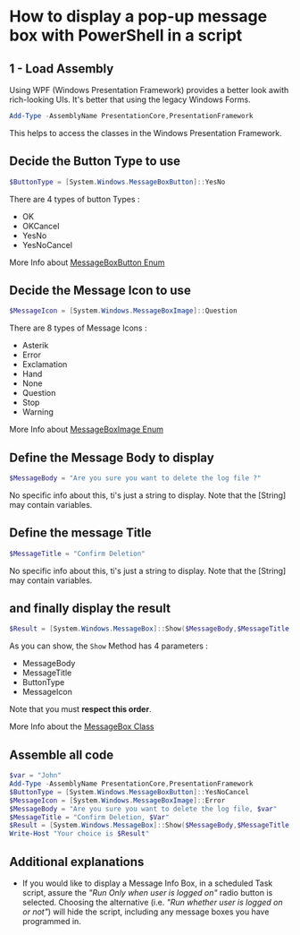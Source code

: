 ﻿# How to display a pop-up message box with PowerShell in a script


## 1 - Load Assembly
Using WPF (Windows Presentation Framework) provides a better look awith rich-looking UIs. It's better that using the legacy Windows Forms.

````powershell
Add-Type -AssemblyName PresentationCore,PresentationFramework
````

This helps to access the classes in the Windows Presentation Framework.

## Decide the Button Type to use

```` powershell
$ButtonType = [System.Windows.MessageBoxButton]::YesNo
````

There are 4 types of button Types :
- OK
- OKCancel
- YesNo
- YesNoCancel

More Info about [MessageBoxButton Enum](https://docs.microsoft.com/en-us/dotnet/api/system.windows.messageboxbutton?redirectedfrom=MSDN&view=windowsdesktop-6.0)


## Decide the Message Icon to use

```` powershell
$MessageIcon = [System.Windows.MessageBoxImage]::Question
````

There are 8 types of Message Icons :
- Asterik
- Error
- Exclamation
- Hand
- None
- Question
- Stop
- Warning

More Info about [MessageBoxImage Enum](https://docs.microsoft.com/en-us/dotnet/api/system.windows.messageboximage?redirectedfrom=MSDN&view=windowsdesktop-6.0)


## Define the Message Body to display

```` powershell
$MessageBody = "Are you sure you want to delete the log file ?"
````

No specific info about this, ti's just a string to display. Note that the [String] may contain variables.

## Define the message Title

```` powershell
$MessageTitle = "Confirm Deletion"
````
No specific info about this, ti's just a string to display. Note that the [String] may contain variables.

## and finally display the result

````powershell
$Result = [System.Windows.MessageBox]::Show($MessageBody,$MessageTitle,$ButtonType,$MessageIcon)
````

As you can show, the ````Show```` Method has 4 parameters :
- MessageBody
- MessageTitle
- ButtonType
- MessageIcon

Note that you must **respect this order**.

More Info about the [MessageBox Class](https://docs.microsoft.com/en-us/dotnet/api/system.windows.messagebox?redirectedfrom=MSDN&view=windowsdesktop-6.0)

## Assemble all code

````powershell
$var = "John"
Add-Type -AssemblyName PresentationCore,PresentationFramework
$ButtonType = [System.Windows.MessageBoxButton]::YesNoCancel
$MessageIcon = [System.Windows.MessageBoxImage]::Error
$MessageBody = "Are you sure you want to delete the log file, $var"
$MessageTitle = "Confirm Deletion, $Var"
$Result = [System.Windows.MessageBox]::Show($MessageBody,$MessageTitle,$ButtonType,$MessageIcon)
Write-Host "Your choice is $Result"
````

## Additional explanations

- If you would like to display a Message Info Box, in a scheduled Task script, assure the *"Run Only when user is logged on"* radio button is selected. Choosing the alternative (i.e. *"Run whether user is logged on or not"*) will hide the script, including any message boxes you have programmed in.
